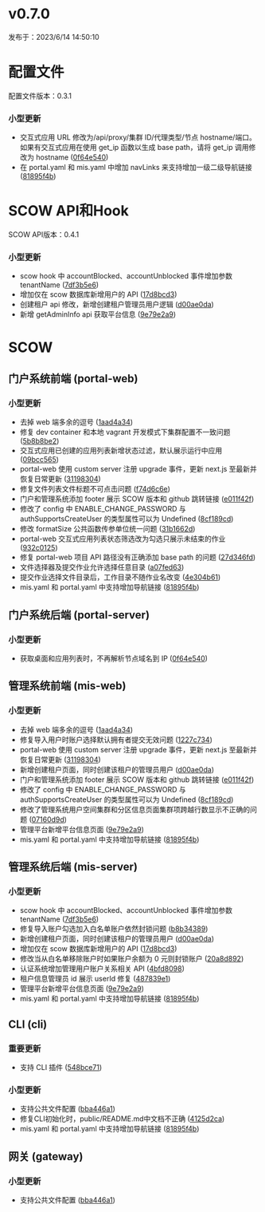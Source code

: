 # v0.7.0

发布于：2023/6/14 14:50:10

# 配置文件

配置文件版本：0.3.1

### 小型更新
- 交互式应用 URL 修改为/api/proxy/集群 ID/代理类型/节点 hostname/端口。如果有交互式应用在使用 get_ip 函数以生成 base path，请将 get_ip 调用修改为 hostname ([0f64e540](https://github.com/PKUHPC/SCOW/commit/0f64e5404a73c267a9f70c21b63b80657d858326))
- 在 portal.yaml 和 mis.yaml 中增加 navLinks 来支持增加一级二级导航链接 ([81895f4b](https://github.com/PKUHPC/SCOW/commit/81895f4bee060e3280a4ef637d9adfb3e392c794))


# SCOW API和Hook

SCOW API版本：0.4.1

### 小型更新
- scow hook 中 accountBlocked、accountUnblocked 事件增加参数 tenantName ([7df3b5e6](https://github.com/PKUHPC/SCOW/commit/7df3b5e618ac6215eeb803e347a3459b9f879fa1))
- 增加仅在 scow 数据库新增用户的 API ([17d8bcd3](https://github.com/PKUHPC/SCOW/commit/17d8bcd3196d30d554f2da4f09c44160bc0192e8))
- 创建租户 api 修改，新增创建租户管理员用户逻辑 ([d00ae0da](https://github.com/PKUHPC/SCOW/commit/d00ae0da3ca31aafe84bb9d5160f92bd27300235))
- 新增 getAdminInfo api 获取平台信息 ([9e79e2a9](https://github.com/PKUHPC/SCOW/commit/9e79e2a9f22e10a78c98b7451627f1af97cc8113))


# SCOW

## 门户系统前端 (portal-web) 

### 小型更新
- 去掉 web 端多余的逗号 ([1aad4a34](https://github.com/PKUHPC/SCOW/commit/1aad4a3456e0c16c13ee910c026ce4f175fa3ec4))
- 修复 dev container 和本地 vagrant 开发模式下集群配置不一致问题 ([5b8b8be2](https://github.com/PKUHPC/SCOW/commit/5b8b8be2c9a92c892e35c29df7d749cdb4309ccf))
- 交互式应用已创建的应用列表新增状态过滤，默认展示运行中应用 ([09bcc565](https://github.com/PKUHPC/SCOW/commit/09bcc565b84a8bea1726d3aa9b9bdeb0beb5a679))
- portal-web 使用 custom server 注册 upgrade 事件，更新 next.js 至最新并恢复日常更新 ([31198304](https://github.com/PKUHPC/SCOW/commit/31198304cb378e41f8a0bc590d792639dccab460))
- 修复文件列表文件标题不可点击问题 ([f74d6c6e](https://github.com/PKUHPC/SCOW/commit/f74d6c6e19f8e39f45c4810c6212be1dbabe2fe7))
- 门户和管理系统添加 footer 展示 SCOW 版本和 github 跳转链接 ([e011f42f](https://github.com/PKUHPC/SCOW/commit/e011f42ffe5be479bc13c2ba635679cfa393db2b))
- 修改了 config 中 ENABLE_CHANGE_PASSWORD 与 authSupportsCreateUser 的类型属性可以为 Undefined ([8cf189cd](https://github.com/PKUHPC/SCOW/commit/8cf189cd261c2a1e4ebb33574426ccc359026d3b))
- 修改 formatSize 公共函数传参单位统一问题 ([31b1662d](https://github.com/PKUHPC/SCOW/commit/31b1662dfb5e4873b2d5db3574e9fc321a8ca1ad))
- portal-web 交互式应用列表状态筛选改为勾选只展示未结束的作业 ([932c0125](https://github.com/PKUHPC/SCOW/commit/932c0125502317c01e223f86ad459a85bb759801))
- 修复 portal-web 项目 API 路径没有正确添加 base path 的问题 ([27d346fd](https://github.com/PKUHPC/SCOW/commit/27d346fd89c8c6cc6afcb694dfbe479a44f8a37e))
- 文件选择器及提交作业允许选择任意目录 ([a07fed63](https://github.com/PKUHPC/SCOW/commit/a07fed63481a1769d2b4ae99e7350584c4e8f78e))
- 提交作业选择文件目录后，工作目录不随作业名改变 ([4e304b61](https://github.com/PKUHPC/SCOW/commit/4e304b61ed5e1e81e612c48e903d74a00d296e8f))
- mis.yaml 和 portal.yaml 中支持增加导航链接 ([81895f4b](https://github.com/PKUHPC/SCOW/commit/81895f4bee060e3280a4ef637d9adfb3e392c794))

## 门户系统后端 (portal-server) 

### 小型更新
- 获取桌面和应用列表时，不再解析节点域名到 IP ([0f64e540](https://github.com/PKUHPC/SCOW/commit/0f64e5404a73c267a9f70c21b63b80657d858326))

## 管理系统前端 (mis-web) 

### 小型更新
- 去掉 web 端多余的逗号 ([1aad4a34](https://github.com/PKUHPC/SCOW/commit/1aad4a3456e0c16c13ee910c026ce4f175fa3ec4))
- 修复导入用户时账户选择默认拥有者提交无效问题 ([1227c734](https://github.com/PKUHPC/SCOW/commit/1227c7347ef20053db22cbc1fd3fb0faea51b640))
- portal-web 使用 custom server 注册 upgrade 事件，更新 next.js 至最新并恢复日常更新 ([31198304](https://github.com/PKUHPC/SCOW/commit/31198304cb378e41f8a0bc590d792639dccab460))
- 新增创建租户页面，同时创建该租户的管理员用户 ([d00ae0da](https://github.com/PKUHPC/SCOW/commit/d00ae0da3ca31aafe84bb9d5160f92bd27300235))
- 门户和管理系统添加 footer 展示 SCOW 版本和 github 跳转链接 ([e011f42f](https://github.com/PKUHPC/SCOW/commit/e011f42ffe5be479bc13c2ba635679cfa393db2b))
- 修改了 config 中 ENABLE_CHANGE_PASSWORD 与 authSupportsCreateUser 的类型属性可以为 Undefined ([8cf189cd](https://github.com/PKUHPC/SCOW/commit/8cf189cd261c2a1e4ebb33574426ccc359026d3b))
- 修改了管理系统用户空间集群和分区信息页面集群项跨越行数显示不正确的问题 ([07160d9d](https://github.com/PKUHPC/SCOW/commit/07160d9de5c9b5d90079537d6a8549838e574fb7))
- 管理平台新增平台信息页面 ([9e79e2a9](https://github.com/PKUHPC/SCOW/commit/9e79e2a9f22e10a78c98b7451627f1af97cc8113))
- mis.yaml 和 portal.yaml 中支持增加导航链接 ([81895f4b](https://github.com/PKUHPC/SCOW/commit/81895f4bee060e3280a4ef637d9adfb3e392c794))

## 管理系统后端 (mis-server) 

### 小型更新
- scow hook 中 accountBlocked、accountUnblocked 事件增加参数 tenantName ([7df3b5e6](https://github.com/PKUHPC/SCOW/commit/7df3b5e618ac6215eeb803e347a3459b9f879fa1))
- 修复导入账户勾选加入白名单账户依然封锁问题 ([b8b34389](https://github.com/PKUHPC/SCOW/commit/b8b3438944079a335148cdeb0fd88e3e64e92516))
- 新增创建租户页面，同时创建该租户的管理员用户 ([d00ae0da](https://github.com/PKUHPC/SCOW/commit/d00ae0da3ca31aafe84bb9d5160f92bd27300235))
- 增加仅在 scow 数据库新增用户的 API ([17d8bcd3](https://github.com/PKUHPC/SCOW/commit/17d8bcd3196d30d554f2da4f09c44160bc0192e8))
- 修改当从白名单移除账户时如果账户余额为 0 元则封锁账户 ([20a8d892](https://github.com/PKUHPC/SCOW/commit/20a8d89258c8987598e32590728afa24d97c74e1))
- 认证系统增加管理用户账户关系相关 API ([4bfd8098](https://github.com/PKUHPC/SCOW/commit/4bfd8098675c68a3c3e04559c95eb9c262ce3ace))
- 租户信息管理员 id 展示 userId 修复 ([487839e1](https://github.com/PKUHPC/SCOW/commit/487839e169f2369d7f91bf0a0eb54c1d031b67e1))
- 管理平台新增平台信息页面 ([9e79e2a9](https://github.com/PKUHPC/SCOW/commit/9e79e2a9f22e10a78c98b7451627f1af97cc8113))
- mis.yaml 和 portal.yaml 中支持增加导航链接 ([81895f4b](https://github.com/PKUHPC/SCOW/commit/81895f4bee060e3280a4ef637d9adfb3e392c794))

## CLI (cli) 

### 重要更新
- 支持 CLI 插件 ([548bce71](https://github.com/PKUHPC/SCOW/commit/548bce714c98bcc1f136afaff2cd018f454096db))

### 小型更新
- 支持公共文件配置 ([bba446a1](https://github.com/PKUHPC/SCOW/commit/bba446a1877f77a67439863f95b48b335aba2319))
- 修复CLI初始化时，public/README.md中文档不正确 ([4125d2ca](https://github.com/PKUHPC/SCOW/commit/4125d2ca003ca6ebeda0fde4728486f2f6b43624))
- mis.yaml 和 portal.yaml 中支持增加导航链接 ([81895f4b](https://github.com/PKUHPC/SCOW/commit/81895f4bee060e3280a4ef637d9adfb3e392c794))

## 网关 (gateway) 

### 小型更新
- 支持公共文件配置 ([bba446a1](https://github.com/PKUHPC/SCOW/commit/bba446a1877f77a67439863f95b48b335aba2319))


